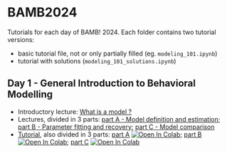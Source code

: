 # BAMB2024

Tutorials for each day of BAMB! 2024. Each folder contains two tutorial versions:
- basic tutorial file, not or only partially filled (eg. `modeling_101.ipynb`)
- tutorial with solutions (`modeling_101_solutions.ipynb`)

## Day 1 - General Introduction to Behavioral Modelling
- Introductory lecture: [What is a model ?](slides_lectures/BAMB_whatisamodel.pdf)
- Lectures, divided in 3 parts: [part A - Model definition and estimation](slides_lectures/BAMB!%202024%20Lecture%201A%20-%20Model%20definition%20and%20estimation.pdf); [part B - Parameter fitting and recovery](slides_lectures/BAMB!%202024%20Lecture%201B%20-%20Parameter%20fitting%20and%20recovery.pdf); [part C - Model comparison](slides_lectures/BAMB2024_1C_Rouault_modelComparison.pdf)
- [Tutorial](1-modeling_101), also divided in 3 parts: [part A](1-modeling_101/tutorial_1A.ipynb) [![Open In Colab](https://colab.research.google.com/assets/colab-badge.svg)](https://colab.research.google.com/github/bambschool/BAMB2024/blob/main/1-modeling_101/tutorial_1A.ipynb); [part B](1-modeling_101/tutorial_1B.ipynb) [![Open In Colab](https://colab.research.google.com/assets/colab-badge.svg)](https://colab.research.google.com/github/bambschool/BAMB2024/blob/main/1-modeling_101/tutorial_1B.ipynb); [part C](1-modeling_101/tutorial_1C.ipynb) [![Open In Colab](https://colab.research.google.com/assets/colab-badge.svg)](https://colab.research.google.com/github/bambschool/BAMB2024/blob/main/1-modeling_101/tutorial_1C.ipynb)

